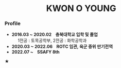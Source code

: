 # <center> KWON O YOUNG </center>

### Profile
- **2016.03 ~ 2020.02 &nbsp;&nbsp; 충북대학교 입학 및 졸업**<br/>
&nbsp;&nbsp;&nbsp;&nbsp;&nbsp;1전공 : 토목공학부, 2전공 : 화학공학과<br/>
- **2020.03 ~ 2022.06 &nbsp;&nbsp; ROTC 임관, 육군 중위 만기전역**<br/>
- **2022.07 ~ &nbsp;&nbsp; SSAFY 8th**<br>

★
